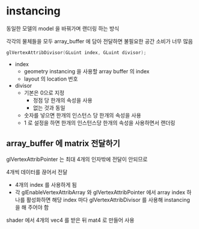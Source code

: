 # instancing

동일한 모델의 model 을 바꿔가며 랜더링 하는 방식

각각의 물체들을 모두 array_buffer 에 담아 전달하면 불필요한 공간 소비가 너무 많음

```cpp
glVertexAttribDivisor(GLuint index, GLuint divisor);
```

- index
    - geometry instancing 을 사용할 array buffer 의 index
    - layout 의 location 번호
- divisor
    - 기본은 0으로 지정
        - 정점 당 한개의 속성을 사용
        - 없는 것과 동일
    - 숫자를 넣으면 한개의 인스턴스 당 한개의 속성을 사용
    - 1 로 설정을 하면 한개의 인스턴스당 한개의 속성을 사용하면서 랜더링

## array_buffer 에 matrix 전달하기

glVertexAttribPointer 는 최대 4개의 인자밖에 전달이 안되므로

4개씩 데이터를 끊어서 전달

- 4개의 index 를 사용하게 됨
- 각 glEnableVertexAttribArray 와 glVertexAttribPointer 에서 array index 하나를 활성화하면 해당 index 마다 glVertexAttribDivisor 를 사용해 instancing 을 해 주어야 함

shader 에서 4개의 vec4 를 받은 뒤 mat4 로 만들어 사용